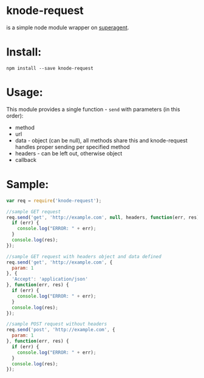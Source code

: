knode-request
=============

is a simple node module wrapper on [superagent](https://www.npmjs.com/package/superagent).

# Install:

```
npm install --save knode-request
```

# Usage:

This module provides a single function - `send` with parameters (in this order):
- method
- url
- data - object (can be null), all methods share this and knode-request handles proper sending per specified method
- headers - can be left out, otherwise object
- callback

# Sample:

```javascript
var req = require('knode-request');

//sample GET request
req.send('get', 'http://example.com', null, headers, function(err, res) {
  if (err) {
    console.log("ERROR: " + err);
  }
  console.log(res);
});

//sample GET request with headers object and data defined
req.send('get', 'http://example.com', {
  param: 1
}, {
  'Accept': 'application/json'
}, function(err, res) {
  if (err) {
    console.log("ERROR: " + err);
  }
  console.log(res);
});

//sample POST request without headers
req.send('post', 'http://example.com', {
  param: 1
}, function(err, res) {
  if (err) {
    console.log("ERROR: " + err);
  }
  console.log(res);
});
```